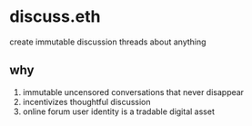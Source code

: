 # discuss.eth
create immutable discussion threads about anything

## why

1. immutable uncensored conversations that never disappear
1. incentivizes thoughtful discussion
1. online forum user identity is a tradable digital asset
